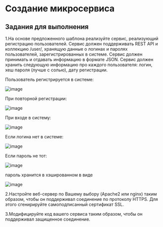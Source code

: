 # Создание микросервиса

## Задания для выполнения

1.На основе предложенного шаблона реализуйте сервис, реализующий регистрацию пользователей. Сервис должен поддерживать REST API и коллекцию /user/, хранящую данные о логинах и паролях пользователей, зарегистрированных в системе. Сервис должен принимать и отдавать информацию в формате JSON. Сервис должен хранить следующую информацию про каждого пользователя: логин, хеш пароля (лучше с солью), дату регистрации.

Пользователь регистрируется в системе:

![image](https://user-images.githubusercontent.com/70855182/146684580-8c909649-fe0a-400d-a247-faa1d091a671.png)

При повторной регистрации:

![image](https://user-images.githubusercontent.com/70855182/146684602-a13217b1-1e8e-42ca-94a5-67601031101e.png)

При входе в систему:

![image](https://user-images.githubusercontent.com/70855182/146684631-69cd92f7-3183-42f6-aee5-127084ac7e28.png)

Если логина нет в системе:

![image](https://user-images.githubusercontent.com/70855182/146684661-80fc56e7-3229-481e-91e5-c017d122e5a2.png)


Если пароль не тот:

![image](https://user-images.githubusercontent.com/70855182/146684645-b544e64f-cff4-4da0-8d90-77d1b61dd2c9.png)

пароль хранится в хэшированном в виде

![image](https://user-images.githubusercontent.com/70855182/146685698-6e29fcdc-7edc-4b72-a6d2-9214f0a7c00f.png)

2.Настройте веб-сервер по Вашему выбору (Apache2 или nginx) таким образом, чтобы он поддерживал соединение по протоколу HTTPS. Для этого сгенирируйте самоподписанный сертификат SSL.

3.Модифицируйте код вашего сервиса таким образом, чтобы он поддерживал защищенное соединение.
